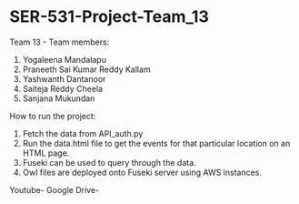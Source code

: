 # SER-531-Project-Team_13
Team 13 - Team members:
1. Yogaleena Mandalapu
2. Praneeth Sai Kumar Reddy Kallam
3. Yashwanth Dantanoor
4. Saiteja Reddy Cheela
5. Sanjana Mukundan

How to run the project:
1. Fetch the data from API_auth.py
2. Run the data.html file to get the events for that particular location on an HTML page.
3. Fuseki can be used to query through the data.
4. Owl files are deployed onto Fuseki server using AWS instances.

Youtube-
Google Drive-
